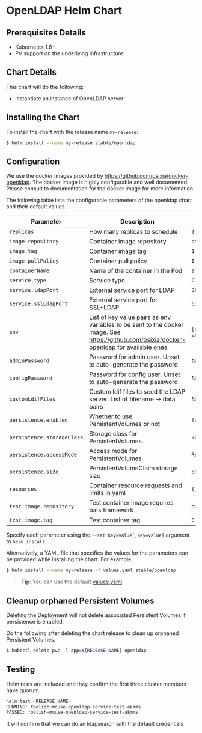 # OpenLDAP Helm Chart

## Prerequisites Details
* Kubernetes 1.8+
* PV support on the underlying infrastructure

## Chart Details
This chart will do the following:

* Instantiate an instance of OpenLDAP server

## Installing the Chart

To install the chart with the release name `my-release`:

```bash
$ helm install --name my-release stable/openldap
```

## Configuration

We use the docker images provided by https://github.com/osixia/docker-openldap. The docker image is highly configurable and well documented. Please consult to documentation for the docker image for more information.

The following table lists the configurable parameters of the openldap chart and their default values.

| Parameter                       | Description                                                   | Default            |
| ------------------------------- | ------------------------------------------------------------- | -------------------|
| `replicas`                      | How many replicas to schedule                                 | `1`                |
| `image.repository`              | Container image repository                                    | `osixia/openldap`  |
| `image.tag`                     | Container image tag                                           | `1.1.10`           |
| `image.pullPolicy`              | Container pull policy                                         | `IfNotPresent`     |
| `containerName`                 | Name of the container in the Pod                              | `slapd`            |
| `service.type`                  | Service type                                                  | `ClusterIP`        |
| `service.ldapPort`              | External service port for LDAP                                | `389`              |
| `service.sslLdapPort`           | External service port for SSL+LDAP                            | `636`              |
| `env`                           | List of key value pairs as env variables to be sent to the docker image. See https://github.com/osixia/docker-openldap for available ones | `[see values.yaml]`  |
| `adminPassword`                 | Password for admin user. Unset to auto-generate the password  | None               |
| `configPassword`                | Password for config user. Unset to auto-generate the password | None               |
| `customLdifFiles`               | Custom ldif files to seed the LDAP server. List of filename -> data pairs | None   |
| `persistence.enabled`           | Whether to use PersistentVolumes or not                       | `false`            |
| `persistence.storageClass`      | Storage class for PersistentVolumes.                          | `<unset>`          |
| `persistence.accessMode`        | Access mode for PersistentVolumes                             | `ReadWriteOnce`    |
| `persistence.size`              | PersistentVolumeClaim storage size                            | `8Gi`              |
| `resources`                     | Container resource requests and limits in yaml                | `{}`               |
| `test.image.repository`         | Test container image requires bats framework                  | `dduportal/bats`   |
| `test.image.tag`                | Test container tag                                            | `0.4.0`            |


Specify each parameter using the `--set key=value[,key=value]` argument to `helm install`.

Alternatively, a YAML file that specifies the values for the parameters can be provided while installing the chart. For example,

```bash
$ helm install --name my-release -f values.yaml stable/openldap
```

> **Tip**: You can use the default [values.yaml](values.yaml)


## Cleanup orphaned Persistent Volumes

Deleting the Deployment will not delete associated Persistent Volumes if persistence is enabled.

Do the following after deleting the chart release to clean up orphaned Persistent Volumes.

```bash
$ kubectl delete pvc -l app=${RELEASE-NAME}-openldap
```

## Testing

Helm tests are included and they confirm the first three cluster members have quorum.

```bash
helm test <RELEASE_NAME>
RUNNING: foolish-mouse-openldap-service-test-akmms
PASSED: foolish-mouse-openldap-service-test-akmms
```

It will confirm that we can do an ldapsearch with the default credentials

